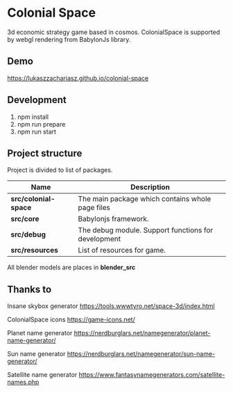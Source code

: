 # Colonial Space

3d economic strategy game based in cosmos. ColonialSpace is supported by webgl rendering from BabylonJs library.

## Demo

https://lukaszzachariasz.github.io/colonial-space

## Development

1. npm install
2. npm run prepare
3. npm run start

## Project structure

Project is divided to list of packages. 

| Name      | Description                                                                                                                                                               |
|-----------|---------------------------------------------------------------------------------------------------------------------------------------------------------------------------|
| **src/colonial-space**      | The main package which contains whole page files
| **src/core**      | Babylonjs framework.|
| **src/debug**   |    The debug module. Support functions for development                                                                                                                                                          |
| **src/resources** | List of resources for game.                                                                                                                                                           |

All blender models are places in **blender_src**

## Thanks to

Insane skybox generator
https://tools.wwwtyro.net/space-3d/index.html

ColonialSpace icons 
https://game-icons.net/

Planet name generator
https://nerdburglars.net/namegenerator/planet-name-generator/

Sun name generator
https://nerdburglars.net/namegenerator/sun-name-generator/

Satellite name generator
https://www.fantasynamegenerators.com/satellite-names.php
